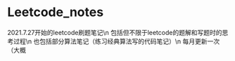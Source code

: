 # Leetcode_notes
2021.7.27开始的leetcode刷题笔记\n
包括但不限于leetcode的题解和写题时的思考过程\n
也包括部分算法笔记（练习经典算法写的代码笔记）\n
每月更新一次（大概
